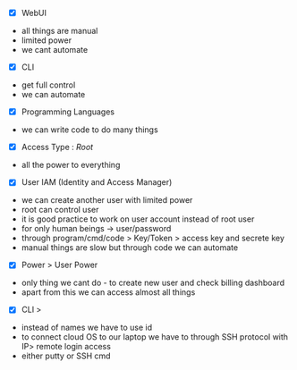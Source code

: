 
- [x] WebUI
- all things are manual
- limited power
- we cant automate

-[x] CLI
- get full control
- we can automate

-[x] Programming Languages
- we can write code to do many things

-[x] Access Type : _Root_
- all the power to everything

-[x] User IAM (Identity and Access Manager)
- we can create another user with limited power
- root can control user
- it is good practice to work on user account instead of root user
- for only human beings -> user/password
- through program/cmd/code > Key/Token > access key and secrete key
- manual things are slow but through code we can automate

-[x] Power > User Power
- only thing we cant do - to create new user and check billing dashboard
- apart from this we can access almost all things

-[x] CLI >
- instead of names we have to use id
- to connect cloud OS to our laptop we have to through SSH protocol with IP> remote login access
- either putty or SSH cmd

